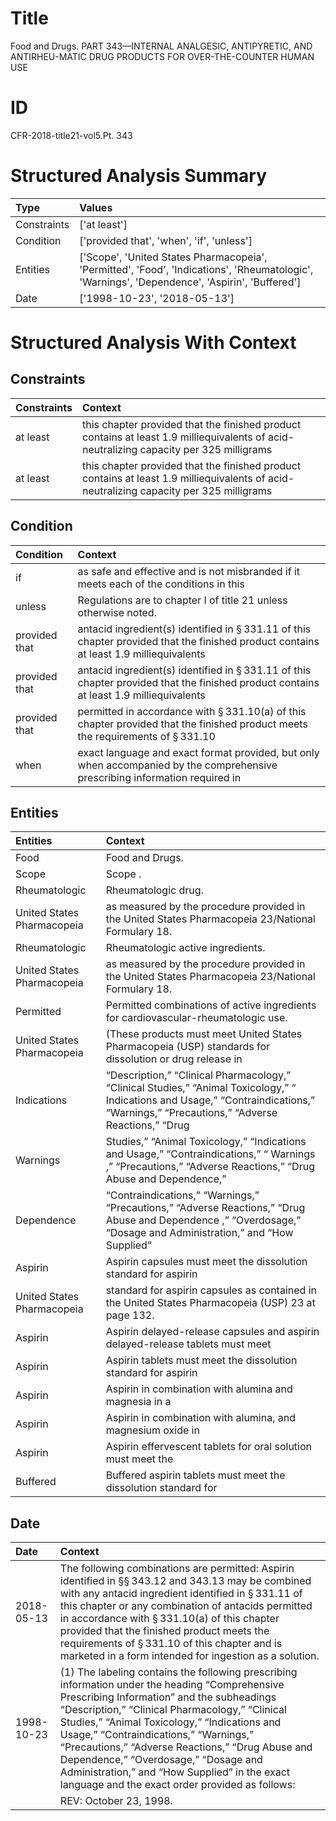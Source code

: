 # Title

 Food and Drugs. PART 343—INTERNAL ANALGESIC, ANTIPYRETIC, AND ANTIRHEU-MATIC DRUG PRODUCTS FOR OVER-THE-COUNTER HUMAN USE


# ID

 CFR-2018-title21-vol5.Pt. 343


# Structured Analysis Summary

| Type        | Values                                                                                                                                        |
|:------------|:----------------------------------------------------------------------------------------------------------------------------------------------|
| Constraints | ['at least']                                                                                                                                  |
| Condition   | ['provided that', 'when', 'if', 'unless']                                                                                                     |
| Entities    | ['Scope', 'United States Pharmacopeia', 'Permitted', 'Food', 'Indications', 'Rheumatologic', 'Warnings', 'Dependence', 'Aspirin', 'Buffered'] |
| Date        | ['1998-10-23', '2018-05-13']                                                                                                                  |


# Structured Analysis With Context

 


## Constraints

| Constraints   | Context                                                                                                                                 |
|:--------------|:----------------------------------------------------------------------------------------------------------------------------------------|
| at least      | this chapter provided that the finished product contains at least 1.9 milliequivalents of acid-neutralizing capacity per 325 milligrams |
| at least      | this chapter provided that the finished product contains at least 1.9 milliequivalents of acid-neutralizing capacity per 325 milligrams |


## Condition

| Condition     | Context                                                                                                                                              |
|:--------------|:-----------------------------------------------------------------------------------------------------------------------------------------------------|
| if            | as safe and effective and is not misbranded if it meets each of the conditions in this                                                               |
| unless        | Regulations are to chapter I of title 21 unless  otherwise noted.                                                                                    |
| provided that | antacid ingredient(s) identified in &#167;&#8201;331.11 of this chapter provided that the finished product contains at least 1.9 milliequivalents    |
| provided that | antacid ingredient(s) identified in &#167;&#8201;331.11 of this chapter provided that the finished product contains at least 1.9 milliequivalents    |
| provided that | permitted in accordance with &#167;&#8201;331.10(a) of this chapter provided that the finished product meets the requirements of &#167;&#8201;331.10 |
| when          | exact language and exact format provided, but only when accompanied by the comprehensive prescribing information required in                         |


## Entities

| Entities                   | Context                                                                                                                                                                                                                                                                                                 |
|:---------------------------|:--------------------------------------------------------------------------------------------------------------------------------------------------------------------------------------------------------------------------------------------------------------------------------------------------------|
| Food                       | Food  and Drugs.                                                                                                                                                                                                                                                                                        |
| Scope                      | Scope .                                                                                                                                                                                                                                                                                                 |
| Rheumatologic              | Rheumatologic  drug.                                                                                                                                                                                                                                                                                    |
| United States Pharmacopeia | as measured by the procedure provided in the United States Pharmacopeia  23/National Formulary 18.                                                                                                                                                                                                      |
| Rheumatologic              | Rheumatologic  active ingredients.                                                                                                                                                                                                                                                                      |
| United States Pharmacopeia | as measured by the procedure provided in the United States Pharmacopeia  23/National Formulary 18.                                                                                                                                                                                                      |
| Permitted                  | Permitted  combinations of active ingredients for cardiovascular-rheumatologic use.                                                                                                                                                                                                                     |
| United States Pharmacopeia | (These products must meet  United States Pharmacopeia (USP) standards for dissolution or drug release in                                                                                                                                                                                                |
| Indications                | &#8220;Description,&#8221; &#8220;Clinical Pharmacology,&#8221; &#8220;Clinical Studies,&#8221; &#8220;Animal Toxicology,&#8221; &#8220; Indications and Usage,&#8221; &#8220;Contraindications,&#8221; &#8220;Warnings,&#8221; &#8220;Precautions,&#8221; &#8220;Adverse Reactions,&#8221; &#8220;Drug |
| Warnings                   | Studies,&#8221; &#8220;Animal Toxicology,&#8221; &#8220;Indications and Usage,&#8221; &#8220;Contraindications,&#8221; &#8220; Warnings ,&#8221; &#8220;Precautions,&#8221; &#8220;Adverse Reactions,&#8221; &#8220;Drug Abuse and Dependence,&#8221;                                                   |
| Dependence                 | &#8220;Contraindications,&#8221; &#8220;Warnings,&#8221; &#8220;Precautions,&#8221; &#8220;Adverse Reactions,&#8221; &#8220;Drug Abuse and Dependence ,&#8221; &#8220;Overdosage,&#8221; &#8220;Dosage and Administration,&#8221; and &#8220;How Supplied&#8221;                                        |
| Aspirin                    | Aspirin capsules must meet the dissolution standard for aspirin                                                                                                                                                                                                                                         |
| United States Pharmacopeia | standard for aspirin capsules as contained in the United States Pharmacopeia  (USP) 23 at page 132.                                                                                                                                                                                                     |
| Aspirin                    | Aspirin delayed-release capsules and aspirin delayed-release tablets must meet                                                                                                                                                                                                                          |
| Aspirin                    | Aspirin tablets must meet the dissolution standard for aspirin                                                                                                                                                                                                                                          |
| Aspirin                    | Aspirin in combination with alumina and magnesia in a                                                                                                                                                                                                                                                   |
| Aspirin                    | Aspirin in combination with alumina, and magnesium oxide in                                                                                                                                                                                                                                             |
| Aspirin                    | Aspirin effervescent tablets for oral solution must meet the                                                                                                                                                                                                                                            |
| Buffered                   | Buffered aspirin tablets must meet the dissolution standard for                                                                                                                                                                                                                                         |


## Date

| Date       | Context                                                                                                                                                                                                                                                                                                                                                                                                                                                                                                                                                                                                                                                        |
|:-----------|:---------------------------------------------------------------------------------------------------------------------------------------------------------------------------------------------------------------------------------------------------------------------------------------------------------------------------------------------------------------------------------------------------------------------------------------------------------------------------------------------------------------------------------------------------------------------------------------------------------------------------------------------------------------|
| 2018-05-13 | The following combinations are permitted: Aspirin identified in &#167;&#167;&#8201;343.12 and 343.13 may be combined with any antacid ingredient identified in &#167;&#8201;331.11 of this chapter or any combination of antacids permitted in accordance with &#167;&#8201;331.10(a) of this chapter provided that the finished product meets the requirements of &#167;&#8201;331.10 of this chapter and is marketed in a form intended for ingestion as a solution.                                                                                                                                                                                         |
| 1998-10-23 | (1) The labeling contains the following prescribing information under the heading &#8220;Comprehensive Prescribing Information&#8221; and the subheadings &#8220;Description,&#8221; &#8220;Clinical Pharmacology,&#8221; &#8220;Clinical Studies,&#8221; &#8220;Animal Toxicology,&#8221; &#8220;Indications and Usage,&#8221; &#8220;Contraindications,&#8221; &#8220;Warnings,&#8221; &#8220;Precautions,&#8221; &#8220;Adverse Reactions,&#8221; &#8220;Drug Abuse and Dependence,&#8221; &#8220;Overdosage,&#8221; &#8220;Dosage and Administration,&#8221; and &#8220;How Supplied&#8221; in the exact language and the exact order provided as follows: |
|            |               REV: October 23, 1998.                                                                                                                                                                                                                                                                                                                                                                                                                                                                                                                                                                                                                           |


